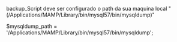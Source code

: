 backup_Script deve ser configurado o path da sua maquina local
 "(/Applications/MAMP/Library/bin/mysql57/bin/mysqldump)"

 $mysqldump_path = '/Applications/MAMP/Library/bin/mysql57/bin/mysqldump';
